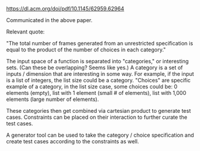 https://dl.acm.org/doi/pdf/10.1145/62959.62964

Communicated in the above paper.

Relevant quote:

"The total number of
frames generated from an unrestricted specification is
equal to the product of the number of choices in each
category."

The input space of a function is separated into "categories," or interesting sets. (Can these be overlapping? Seems like yes.) A category is a set of inputs / dimension that are interesting in some way. For example, if the input is a list of integers, the list size could be a category. "Choices" are specific example of a category, in the list size case, some choices could be: 0 elements (empty), list with 1 element (small # of elements), list with 1,000 elements (large number of elements).

These categories then get combined via cartesian product to generate test cases. Constraints can be placed on their interaction to further curate the test cases.

A generator tool can be used to take the category / choice specification and create test cases according to the constraints as well. 
